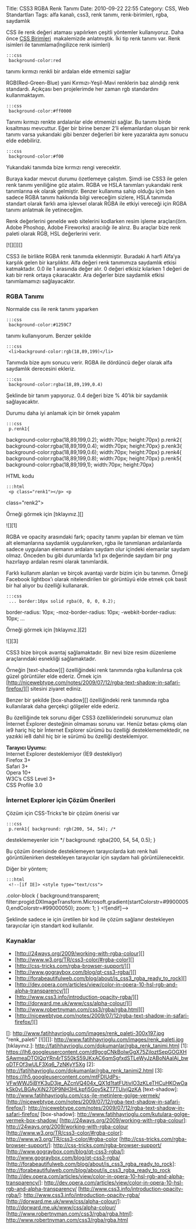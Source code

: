 Title: CSS3 RGBA Renk Tanımı
Date: 2010-09-22 22:55
Category: CSS, Web Standartları
Tags: alfa kanalı, css3, renk tanımı, renk-birimleri, rgba, saydamlık

CSS ile renk değeri ataması yapılırken çeşitli yöntemler kullanıyoruz.
Daha önce [CSS Birimleri][]  makalemizde anlatmıştık. İki tip renk
tanımı var. Renk isimleri ile tanımlama(İngilizce renk isimleri)

	:::css
	 background-color:red 

tanımı kırmızı renkli bir ardalan elde etmemizi sağlar

RGB(Red-Green-Blue) yani Kırmızı-Yeşil-Mavi renklerin baz alındığı renk
standardı. Açıkçası ben projelerimde her zaman rgb standardını
kullanmaktayım.

	:::css
	 background-color:#ff0000 

Tanımı kırmızı renkte ardalanlar elde etmemizi sağlar. Bu tanımı birde
kısaltması mevcuttur. Eğer bir birine benzer 2’li elemanlardan oluşan
bir renk tanımı varsa yukarıdaki gibi benzer değerleri bir kere
yazarakta aynı sonucu elde edebiliriz.

	:::css
	 background-color:#f00 

Yukarıdaki tanımda bize kırmızı rengi verecektir.

Buraya kadar mevcut durumu özetlemeye çalıştım. Şimdi ise CSS3 ile gelen
renk tanımı yeniliğine göz atalım. RGBA ve HSLA tanımları yukarıdaki
renk tanımlarına ek olarak gelmiştir. Benzer kullanıma sahip olduğu için
ben sadece RGBA tanımı hakkında bilgi vereceğim sizlere, HSLA tanımıda
standart olarak farklı ama işlevsel olarak RGBA ile etkiyi vereceği için
RGBA tanımı anlatmak ile yetineceğim.

Renk değerlerini genelde web sitelerini kodlarken resim işleme
araçları(örn. Adobe Phoshop, Adobe Fireworks) aracılığı ile alırız. Bu
araçlar bize renk paleti olarak RGB, HSL değerlerini verir.

[![][]][]

CSS3 ile birlikte RGBA renk tanımıda eklenmiştir. Buradaki A harfi
Alfa’ya karşılık gelen bir karşılıktır. Alfa değeri renk tanımımıza
saydamlık etkisi katmaktadır. 0.0 ile 1 arasında değer alır. 0 değeri
etkisiz kılarken 1 değeri de katı bir renk ortaya çıkaracaktır. Ara
değerler bize saydamlık etkisi tanımlamamızı sağlayacaktır.

### RGBA Tanımı

Normalde css ile renk tanımı yaparken

	:::css
	 background-color:#1259C7 

tanımı kullanıyorum. Benzer şekilde

	:::css
	 <li>background-color:rgb(18,89,199)</li>


Tanımıda bize aynı sonucu verir. RGBA ile dördüncü değer olarak alfa
saydamlık derecesini ekleriz.

	:::css
	 background-color:rgba(18,89,199,0.4)


Şeklinde bir tanım yapıyoruz. 0.4 değeri bize % 40’lık bir saydamlık
sağlayacaktır.

Durumu daha iyi anlamak için bir örnek yapalım

	:::css
	 p.renk1{
background-color:rgba(18,89,199,0.2); width:70px; height:70px} p.renk2{
background-color:rgba(18,89,199,0.4); width:70px; height:70px} p.renk3{
background-color:rgba(18,89,199,0.6); width:70px; height:70px} p.renk4{
background-color:rgba(18,89,199,0.8); width:70px; height:70px} p.renk5{
background-color:rgba(18,89,199,1); width:70px; height:70px}


HTML kodu

	:::html
	 <p class="renk1"></p> <p
class="renk2"></p> <p class="renk3"></p> <p
class="renk4"></p> <p class="renk5"></p> 

Örneği görmek için [tıklayınız.][]

![][1]

RGBA ve opacity arasındaki fark; opacity tanımı yapılan bir eleman ve
tüm alt elemanlarına saydamlık uygulanırken, rgba ile tanımlanan
ardalanlarda sadece uygulanan elemanın ardalanı saydam olur içindeki
elemanlar saydam olmaz. Önceden bu gibi durumlarda 1x1 px değerinde
saydam bir png hazırlayıp ardalan resmi olarak tanımlardık.

Farklı kullanım alanları ve birçok avantajı vardır bizim için bu
tanımın. Örneği Facebook lightbox’ı olarak nitelendirilen bir görüntüyü
elde etmek çok basit bir hal alıyor bu özelliği kullanarak.

	:::css
	 ... border:10px solid rgba(0, 0, 0, 0.2);
border-radius: 10px; -moz-border-radius: 10px; -webkit-border-radius:
10px; ... 

Örneği görmek için [tıklayınız.][2]

![][3]

CSS3 bize birçok avantaj sağlamaktadır. Bir nevi bize resim düzenleme
araçlarındaki esnekliği sağlamaktadır.

Örneğin [text-shadow][] özelliğindeki renk tanımında rgba kullanılırsa
çok güzel görüntüler elde ederiz. Örnek için
[http://nicewebtype.com/notes/2009/07/12/rgba-text-shadow-in-safari-firefox/][]
sitesini ziyaret ediniz.

Benzer bir şekilde [box-shadow][] özelliğindeki renk tanımında rgba
kullanılarak daha gerçekçi gölgeler elde ederiz.

Bu özelliğinde tek sorunu diğer CSS3 özelliklerindeki sorunumuz olan
İnternet Explorer desteğinin olmaması sorunu var. Henüz betası çıkmış
olan ie9 hariç hiç bir İnternet Explorer sürümü bu özelliği
desteklememektedir, ne yazıkki ie8 dahil hiç bir ie sürümü bu özelliği
desteklemiyor.

**Tarayıcı Uyumu:**  
Internet Explorer desteklemiyor (İE9 destekliyor)  
Firefox 3+  
Safari 3+  
Opera 10+  
W3C’s CSS Level 3+  
CSS Profile 3.0

### İnternet Explorer için Çözüm Önerileri

Çözüm için CSS-Tricks’te bir çözüm önerisi var

	:::css
	 p.renk1{ background: rgb(200, 54, 54); /*
desteklemeyenler icin */ background: rgba(200, 54, 54, 0.5); }


Bu çözüm önerisinde desteklemeyen tarayıcılarda katı renk hali
görüntülenirken destekleyen tarayıcılar için saydam hali
görüntülenecektir.

Diğer bir yöntem;

	:::html
	 <!--[if IE]> <style type="text/css">
.color-block { background:transparent;
filter:progid:DXImageTransform.Microsoft.gradient(startColorstr=#99000050,endColorstr=#99000050);
zoom: 1; } </style> <![endif]--> 

Şeklinde sadece ie için üretilen bir kod ile çözüm sağlanır destekleyen
tarayıcılar için standart kod kullanılır.

### Kaynaklar

-   [http://24ways.org/2009/working-with-rgba-colour][]
-   [http://www.w3.org/TR/css3-color/#rgba-color][]
-   [http://css-tricks.com/rgba-browser-support/][]
-   [http://www.gograybox.com/blog/qt-css3-rgba/][]
-   [http://forabeautifulweb.com/blog/about/is_css3_rgba_ready_to_rock][]
-   [http://dev.opera.com/articles/view/color-in-opera-10-hsl-rgb-and-alpha-transparency/][]
-   [http://www.css3.info/introduction-opacity-rgba/][]
-   [http://dorward.me.uk/www/css/alpha-colour/][]
-   [http://www.robertnyman.com/css3/rgba/rgba.html][]
-   [http://nicewebtype.com/notes/2009/07/12/rgba-text-shadow-in-safari-firefox/][]

</p>

  [CSS Birimleri]: http://www.fatihhayrioglu.com/css-birimleri/
  []: http://www.fatihhayrioglu.com/images/renk_paleti-300x197.jpg
    "renk_paleti"
  [![][]]: http://www.fatihhayrioglu.com/images/renk_paleti.jpg
  [tıklayınız.]: http://fatihhayrioglu.com/dokumanlar/rgba_renk_tanimi.html
  [1]: https://lh6.googleusercontent.com/d9gcgCNkBoIwGgX75ZjloztSepGOGXHSAwmeaDTOlQqYRn4rTS50kS59JKxAC6qmSgfxdSTLeWyJzABoNAaIAj_bwoDTFOf3wULF3Xq6_7zNKyY5Xg
  [2]: http://fatihhayrioglu.com/dokumanlar/rgba_renk_tanimi2.html
  [3]: https://lh5.googleusercontent.com/mtFDIUdPs-VFwWWJ5jBYK3uD3je_AZcnVQ404x_QX1d1tatFUtivIO3zKLeTHCuHKOwOakSk0vLBGAyXjN270P9NH3HLkpfj5Goy5kZT7TUivjQzKA
  [text-shadow]: http://www.fatihhayrioglu.com/css-ile-metinlere-golge-vermek/
  [http://nicewebtype.com/notes/2009/07/12/rgba-text-shadow-in-safari-firefox/]: http://nicewebtype.com/notes/2009/07/12/rgba-text-shadow-in-safari-firefox/
  [box-shadow]: http://www.fatihhayrioglu.com/kutulara-golge-vermek-box-shadow/
  [http://24ways.org/2009/working-with-rgba-colour]: http://24ways.org/2009/working-with-rgba-colour
  [http://www.w3.org/TR/css3-color/#rgba-color]: http://www.w3.org/TR/css3-color/#rgba-color
  [http://css-tricks.com/rgba-browser-support/]: http://css-tricks.com/rgba-browser-support/
  [http://www.gograybox.com/blog/qt-css3-rgba/]: http://www.gograybox.com/blog/qt-css3-rgba/
  [http://forabeautifulweb.com/blog/about/is_css3_rgba_ready_to_rock]: http://forabeautifulweb.com/blog/about/is_css3_rgba_ready_to_rock
  [http://dev.opera.com/articles/view/color-in-opera-10-hsl-rgb-and-alpha-transparency/]: http://dev.opera.com/articles/view/color-in-opera-10-hsl-rgb-and-alpha-transparency/
  [http://www.css3.info/introduction-opacity-rgba/]: http://www.css3.info/introduction-opacity-rgba/
  [http://dorward.me.uk/www/css/alpha-colour/]: http://dorward.me.uk/www/css/alpha-colour/
  [http://www.robertnyman.com/css3/rgba/rgba.html]: http://www.robertnyman.com/css3/rgba/rgba.html

